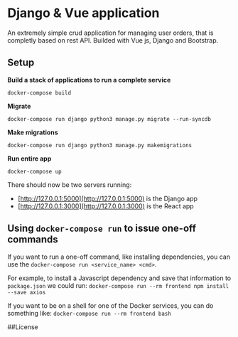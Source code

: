 # Django & Vue application

An extremely simple crud application for managing user orders, that is completly based on rest API. Builded with Vue js, Django and Bootstrap.

## Setup

**Build a stack of applications to run a complete service**
```
docker-compose build
```

**Migrate**
```
docker-compose run django python3 manage.py migrate --run-syncdb
```

**Make migrations**
```
docker-compose run django python3 manage.py makemigrations
```

**Run entire app**
```
docker-compose up
```

There should now be two servers running:
- [http://127.0.0.1:5000](http://127.0.0.1:5000) is the Django app
- [http://127.0.0.1:3000](http://127.0.0.1:3000) is the React app

## Using `docker-compose run` to issue one-off commands

If you want to run a one-off command, like installing dependencies, you can use the `docker-compose run <service_name> <cmd>`.

For example, to install a Javascript dependency and save that information to `package.json` we could run:
`docker-compose run --rm frontend npm install --save axios`

If you want to be on a shell for one of the Docker services, you can do something like:
`docker-compose run --rm frontend bash`

##License

